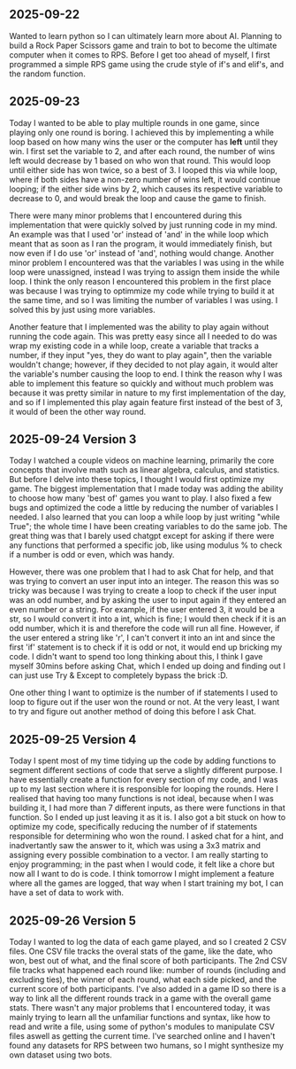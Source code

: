 ## 2025-09-22
Wanted to learn python so I can ultimately learn more about AI. Planning to build a Rock Paper Scissors game and train to bot to become the ultimate computer when it comes to RPS. Before I get too ahead of myself, I first programmed a simple RPS game using the crude style of if's and elif's, and the random function.

## 2025-09-23
Today I wanted to be able to play multiple rounds in one game, since playing only one round is boring. I achieved this by implementing a while loop based on how many wins the user or the computer has **left** until they win. I first set the variable to 2, and after each round, the number of wins left would decrease by 1 based on who won that round. This would loop until either side has won twice, so a best of 3. I looped this via while loop, where if both sides have a non-zero number of wins left, it would continue looping; if the either side wins by 2, which causes its respective variable to decrease to 0, and would break the loop and cause the game to finish.

There were many minor problems that I encountered during this implementation that were quickly solved by just running code in my mind. An example was that I used 'or' instead of 'and' in the while loop which meant that as soon as I ran the program, it would immediately finish, but now even if I do use 'or' instead of 'and', nothing would change. Another minor problem I encountered was that the variables I was using in the while loop were unassigned, instead I was trying to assign them inside the while loop. I think the only reason I encountered this problem in the first place was because I was trying to optimmize my code while trying to build it at the same time, and so I was limiting the number of variables I was using. I solved this by just using more variables.

Another feature that I implemented was the ability to play again without running the code again. This was pretty easy since all I needed to do was wrap my existing code in a while loop, create a variable that tracks a number, if they input "yes, they do want to play again", then the variable wouldn't change; however, if they decided to not play again, it would alter the variable's number causing the loop to end. I think the reason why I was able to implement this feature so quickly and without much problem was because it was pretty similar in nature to my first implementation of the day, and so if I implemented this play again feature first instead of the best of 3, it would of been the other way round.

## 2025-09-24 Version 3
Today I watched a couple videos on machine learning, primarily the core concepts that involve math such as linear algebra, calculus, and statistics. But before I delve into these topics, I thought I would first optimize my game. The biggest implementation that I made today was adding the ability to choose how many 'best of' games you want to play. I also fixed a few bugs and optimized the code a little by reducing the number of variables I needed. I also learned that you can loop a while loop by just writing "while True"; the whole time I have been creating variables to do the same job. The great thing was that I barely used chatgpt except for asking if there were any functions that performed a specific job, like using modulus % to check if a number is odd or even, which was handy. 

However, there was one problem that I had to ask Chat for help, and that was trying to convert an user input into an integer. The reason this was so tricky was because I was trying to create a loop to check if the user input was an odd number, and by asking the user to input again if they entered an even number or a string. For example, if the user entered 3, it would be a str, so I would convert it into a int, which is fine; I would then check if it is an odd number, which it is and therefore the code will run all fine. However, if the user entered a string like 'r', I can't convert it into an int and since the first 'if' statement is to check if it is odd or not, it would end up bricking my code. I didn't want to spend too long thinking about this, I think I gave myself 30mins before asking Chat, which I ended up doing and finding out I can just use Try & Except to completely bypass the brick :D.

One other thing I want to optimize is the number of if statements I used to loop to figure out if the user won the round or not. At the very least, I want to try and figure out another method of doing this before I ask Chat.

## 2025-09-25 Version 4
Today I spent most of my time tidying up the code by adding functions to segment different sections of code that serve a slightly different purpose. I have essentially create a function for every section of my code, and I was up to my last section where it is responsible for looping the rounds. Here I realised that having too many functions is not ideal, because when I was building it, I had more than 7 different inputs, as there were functions in that function. So I ended up just leaving it as it is. I also got a bit stuck on how to optimize my code, specifically reducing the number of if statements responsible for determining who won the round. I asked chat for a hint, and inadvertantly saw the answer to it, which was using a 3x3 matrix and assigning every possible combination to a vector. I am really starting to enjoy programming; in the past when I would code, it felt like a chore but now all I want to do is code. I think tomorrow I might implement a feature where all the games are logged, that way when I start training my bot, I can have a set of data to work with.

## 2025-09-26 Version 5
Today I wanted to log the data of each game played, and so I created 2 CSV files. One CSV file tracks the overal stats of the game, like the date, who won, best out of what, and the final score of both participants. The 2nd CSV file tracks what happened each round like: number of rounds (including and excluding ties), the winner of each round, what each side picked, and the current score of both participants. I've also added in a game ID so there is a way to link all the different rounds track in a game with the overall game stats. There wasn't any major problems that I encountered today, it was mainly trying to learn all the unfamiliar functions and syntax, like how to read and write a file, using some of python's modules to manipulate CSV files aswell as getting the current time. I've searched online and I haven't found any datasets for RPS between two humans, so I might synthesize my own dataset using two bots.